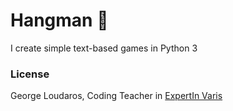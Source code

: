 # Hangman  :boy:

I create simple text-based games in Python 3

### License
George Loudaros, Coding Teacher in [ExpertIn Varis](https:expertvaris.com)
